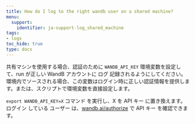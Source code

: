 ```yaml
---
title: How do I log to the right wandb user on a shared machine?
menu:
  support:
    identifier: ja-support-log_shared_machine
tags:
- logs
toc_hide: true
type: docs
---
```


共有マシンを使用する場合、認証のために `WANDB_API_KEY` 環境変数を設定して、run が正しい WandB アカウントに ログ 記録されるようにしてください。環境内でソースされる場合、この変数はログイン時に正しい認証情報を提供します。または、スクリプトで環境変数を直接設定します。

`export WANDB_API_KEY=X` コマンド を実行し、X を API キー に置き換えます。ログイン している ユーザー は、[wandb.ai/authorize](https://app.wandb.ai/authorize) で API キー を確認できます。

